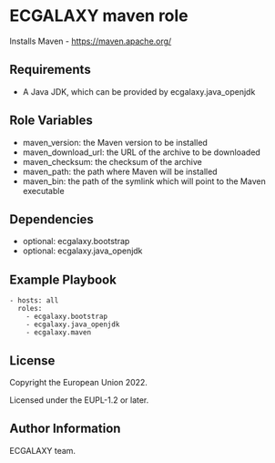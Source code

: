 ECGALAXY maven role
===================

Installs Maven - https://maven.apache.org/

Requirements
------------

- A Java JDK, which can be provided by ecgalaxy.java_openjdk

Role Variables
--------------

- maven_version: the Maven version to be installed
- maven_download_url: the URL of the archive to be downloaded
- maven_checksum: the checksum of the archive
- maven_path: the path where Maven will be installed
- maven_bin: the path of the symlink which will point to the Maven executable

Dependencies
------------

- optional: ecgalaxy.bootstrap
- optional: ecgalaxy.java_openjdk

Example Playbook
----------------

    - hosts: all
      roles:
        - ecgalaxy.bootstrap
        - ecgalaxy.java_openjdk
        - ecgalaxy.maven

License
-------

Copyright the European Union 2022.

Licensed under the EUPL-1.2 or later.

Author Information
------------------

ECGALAXY team.
